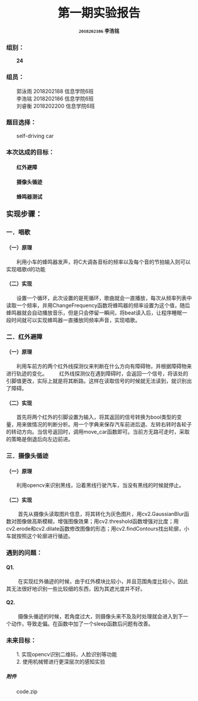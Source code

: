 # <font size=6 face="宋体"><center><b>第一期实验报告</b></center></font>
<font size=3 face="宋体"><center><small><b>2018202186 李浩铭</b></small></center></font>
<font size=5 face="宋体"></font>

### __组别：__
&emsp;&emsp;__24__   
### __组员：__  
&emsp;&emsp;郭泳雨 2018202188 信息学院6班  
&emsp;&emsp;李浩铭 2018202186 信息学院6班  
&emsp;&emsp;刘睿衡 2018202200 信息学院6班

### __题目选择：__
&emsp;&emsp;self-driving car  

### __本次达成的目标：__  
#### &emsp;&emsp;红外避障  
#### &emsp;&emsp;摄像头循迹  
#### &emsp;&emsp;蜂鸣器测试  


### <big>__实现步骤：__</big>
</font>

### __一．唱歌__
#### （一）原理
&emsp;&emsp;利用小车的蜂鸣器发声，将C大调各音标的频率以及每个音的节拍输入则可以实现唱歌d的功能
#### （二）实现
&emsp;&emsp;设置一个循环，此次设置的是死循环，歌曲就会一直播放，每次从频率列表中读取一个频率，并用ChangeFrequency函数将蜂鸣器的频率设置为这个值，随后蜂鸣器就会自动播放音乐，但是只会停留一瞬间，将beat读入后，让程序睡眠一段时间就可以实现蜂鸣器一直播放同频率声音，实现唱歌。
### __二．红外避障__
#### （一）原理
&emsp;&emsp;利用车前方的两个红外线探测仪来判断在什么方向有障碍物，并根据障碍物来进行轨迹的变化。
&emsp;&emsp;红外线探测仪在遇到障碍时，会返回一个信号，将该处的引脚值更改，实际上就是将其断路。这样在读取信号的时候就无法读到，就识别出了障碍。
#### （二）实现
&emsp;&emsp;首先将两个红外的引脚设置为输入，将其返回的信号转换为bool类型的变量，用来做情况的判断分析。用一个字典来保存汽车前进后退、左转右转时各轮子的转动方向。当信号返回时，调用move_car函数即可。当前方无路可走时，采取的策略是倒退后向左边前进。
 
### __三．摄像头循迹__
#### （一）原理
&emsp;&emsp;利用opencv来识别黑线，沿着黑线行驶汽车，当没有黑线的时候就停止。
#### （二）实现
&emsp;&emsp; 首先从摄像头读取图片信息，将其转化为灰色图片，用cv2.GaussianBlur函数对图像做高斯模糊，增强图像效果；用cv2.threshold函数增强对比度；用cv2.erode和cv2.dilate函数修改图像的形态；用cv2.findContours找出轮廓，小车就按照这个轮廓进行循迹。
 
### __遇到的问题：__
#### Q1. 
&emsp;&emsp; 在实现红外循迹的时候，由于红外模块比较小，并且范围角度比较小，因此其无法很好地识别一些比较细的东西，因为其遮光度并不好。
#### Q2.
&emsp;&emsp; 摄像头循迹的时候，若角度过大，则摄像头来不及及时处理就会进入到下一个动作，导致走偏。在函数中加了一个sleep函数后问题有改善。

### __未来目标：__
&emsp;&emsp;1. 实现opencv识别二维码，人脸识别等功能  
&emsp;&emsp;2. 使用机械臂进行更深层次的感知实验

##### 附件
&emsp;&emsp;code.zip
